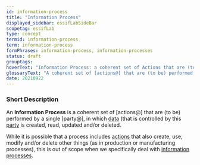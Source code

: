 ```yaml
---
id: information-process
title: "Information Process"
displayed_sidebar: essifLabSideBar
scopetag: essifLab
type: concept
termid: information-process
term: information-process
formPhrases: information-process, information-processes
status: draft
grouptags:
hoverText: "Information Process: a coherent set of Actions that are (to be) performed by a single Party, in which data (that is controlled by this Party) is created, read, updated and/or deleted."
glossaryText: "A coherent set of [actions@] that are (to be) performed by a single [party@], in which [data](@) (that is controlled by this [party](@) is created, read, updated and/or deleted."
date: 20210922
---
```


### Short Description
An **Information Process** is a coherent set of [actions@] that are (to be) performed by a single [party@], in which [data](@) (that is controlled by this [party](@) is created, read, updated and/or deleted.

While it is possible that a process includes [actions](@) that also create, use, modify and/or delete other things (as in production or manufacturing processes), this is out of scope when we specifically deal with [information processes](information-process@).

